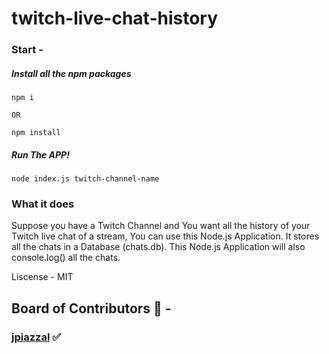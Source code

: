 # twitch-live-chat-history

### Start - 

##### Install all the npm packages

```
npm i

OR 

npm install
```

##### Run The APP!

```
node index.js twitch-channel-name
```

### What it does

Suppose you have a Twitch Channel and You want all the history of your Twitch live chat of a stream, You can use this Node.js Application. It stores all the chats in a Database (chats.db). This Node.js Application will also console.log() all the chats. 

Liscense - MIT 

## Board of Contributors 🌈 - 

### [jpiazzal](https://github.com/jpiazzal) ✅